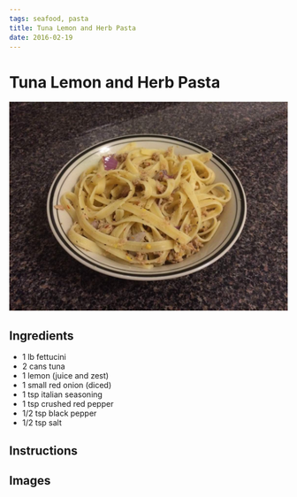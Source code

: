 ```yaml
---
tags: seafood, pasta
title: Tuna Lemon and Herb Pasta
date: 2016-02-19
---
```


# Tuna Lemon and Herb Pasta



![Tuna lemon and herb pasta](title.jpg)

## Ingredients

* 1 lb fettucini
* 2 cans tuna
* 1 lemon (juice and zest)
* 1 small red onion (diced)
* 1 tsp italian seasoning
* 1 tsp crushed red pepper
* 1/2 tsp black pepper
* 1/2 tsp salt

## Instructions


## Images


